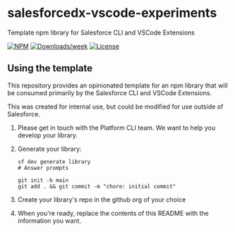 # salesforcedx-vscode-experiments

Template npm library for Salesforce CLI and VSCode Extensions

[![NPM](https://img.shields.io/npm/v/@salesforce/salesforcedx-vscode-experiments.svg?label=@salesforce/salesforcedx-vscode-experiments)](https://www.npmjs.com/package/@salesforce/salesforcedx-vscode-experiments) [![Downloads/week](https://img.shields.io/npm/dw/@salesforce/salesforcedx-vscode-experiments.svg)](https://npmjs.org/package/@salesforce/salesforcedx-vscode-experiments) [![License](https://img.shields.io/badge/License-BSD%203--Clause-brightgreen.svg)](https://raw.githubusercontent.com/forcedotcom/salesforcedx-vscode-experiments/main/LICENSE.txt)

## Using the template

This repository provides an opinionated template for an npm library that will be consumed primarily by the Salesforce CLI and VSCode Extensions.

This was created for internal use, but could be modified for use outside of Salesforce.

1. Please get in touch with the Platform CLI team. We want to help you develop your library.
2. Generate your library:

   ```
   sf dev generate library
   # Answer prompts

   git init -b main
   git add . && git commit -m "chore: initial commit"
   ```

3. Create your library's repo in the github org of your choice
4. When you're ready, replace the contents of this README with the information you want.
